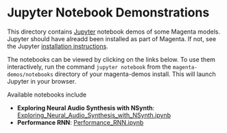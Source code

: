 # Jupyter Notebook Demonstrations

This directory contains [Jupyter](https://jupyter.org)
notebook demos of some Magenta models. Jupyter should have alreadd been installed
as part of Magenta. If not, see the Jupyter
[installation instructions](http://jupyter.readthedocs.io/en/latest/install.html).

The notebooks can be viewed by clicking on the links below.  To use them
interactively, run the command ``jupyter notebook`` from the
``magenta-demos/notebooks`` directory of your magenta-demos install.
This will launch Jupyter in your browser.


Available notebooks include

* **Exploring Neural Audio Synthesis with NSynth**: [Exploring_Neural_Audio_Synthesis_with_NSynth.ipynb](/notebooks/Exploring_Neural_Audio_Synthesis_with_NSynth.ipynb)
* **Performance RNN**: [Performance_RNN.ipynb](/notebooks/Performance_RNN.ipynb)
